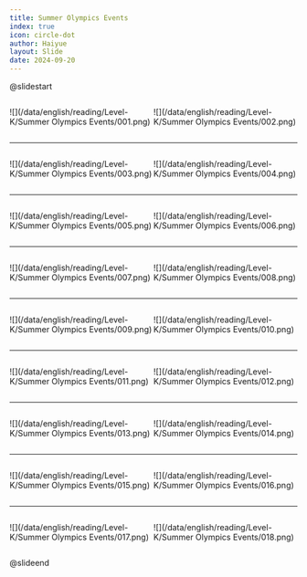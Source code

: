 ```yaml
---
title: Summer Olympics Events
index: true
icon: circle-dot
author: Haiyue
layout: Slide
date: 2024-09-20
---
```

 
@slidestart

<div style="display:flex">
<div style="flex:1">

![](/data/english/reading/Level-K/Summer Olympics Events/001.png)
</div>
<div style="flex:1">

![](/data/english/reading/Level-K/Summer Olympics Events/002.png)
</div>
</div>

---

<div style="display:flex">
<div style="flex:1">

![](/data/english/reading/Level-K/Summer Olympics Events/003.png)
</div>
<div style="flex:1">

![](/data/english/reading/Level-K/Summer Olympics Events/004.png)
</div>
</div>

---

<div style="display:flex">
<div style="flex:1">

![](/data/english/reading/Level-K/Summer Olympics Events/005.png)
</div>
<div style="flex:1">

![](/data/english/reading/Level-K/Summer Olympics Events/006.png)
</div>
</div>

---

<div style="display:flex">
<div style="flex:1">

![](/data/english/reading/Level-K/Summer Olympics Events/007.png)
</div>
<div style="flex:1">

![](/data/english/reading/Level-K/Summer Olympics Events/008.png)
</div>
</div>

---

<div style="display:flex">
<div style="flex:1">

![](/data/english/reading/Level-K/Summer Olympics Events/009.png)
</div>
<div style="flex:1">

![](/data/english/reading/Level-K/Summer Olympics Events/010.png)
</div>
</div>

---

<div style="display:flex">
<div style="flex:1">

![](/data/english/reading/Level-K/Summer Olympics Events/011.png)
</div>
<div style="flex:1">

![](/data/english/reading/Level-K/Summer Olympics Events/012.png)
</div>
</div>

---

<div style="display:flex">
<div style="flex:1">

![](/data/english/reading/Level-K/Summer Olympics Events/013.png)
</div>
<div style="flex:1">

![](/data/english/reading/Level-K/Summer Olympics Events/014.png)
</div>
</div>

---

<div style="display:flex">
<div style="flex:1">

![](/data/english/reading/Level-K/Summer Olympics Events/015.png)
</div>
<div style="flex:1">

![](/data/english/reading/Level-K/Summer Olympics Events/016.png)
</div>
</div>

---

<div style="display:flex">
<div style="flex:1">

![](/data/english/reading/Level-K/Summer Olympics Events/017.png)
</div>
<div style="flex:1">

![](/data/english/reading/Level-K/Summer Olympics Events/018.png)
</div>
</div>

@slideend